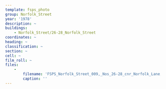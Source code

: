 ```yaml
---
template: fsps_photo
group: Norfolk_Street
year: '1978'
description: ~
buildings:
    - Norfolk_Street/26-28_Norfolk_Street
coordinates: ~
heading: ~
classification: ~
section: ~
cell: ~
film_roll: ~
files:
    -
        filename: 'FSPS_Norfolk_Street_009,_Nos_26-28_cnr_Norfolk_Lane,_14-4-A,_1978.png'
        caption: ''
---
```

